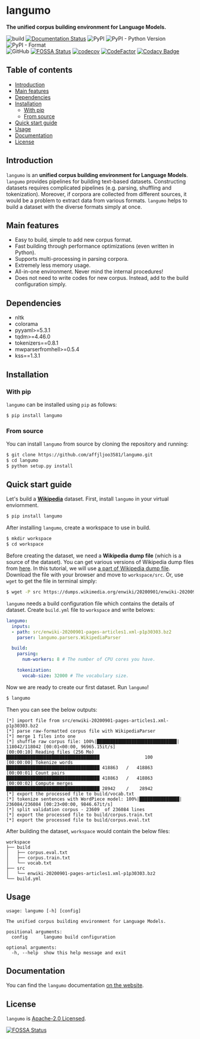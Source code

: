 # langumo
**The unified corpus building environment for Language Models.**

![build](https://github.com/affjljoo3581/langumo/workflows/build/badge.svg)
[![Documentation Status](https://readthedocs.org/projects/langumo/badge/?version=latest)](https://langumo.readthedocs.io/en/latest/?badge=latest)
![PyPI](https://img.shields.io/pypi/v/langumo)
![PyPI - Python Version](https://img.shields.io/pypi/pyversions/langumo)
![PyPI - Format](https://img.shields.io/pypi/format/langumo)<br/>
![GitHub](https://img.shields.io/github/license/affjljoo3581/langumo?color=blue)
[![FOSSA Status](https://app.fossa.com/api/projects/custom%2B20034%2Flangumo.svg?type=shield)](https://app.fossa.com/projects/custom%2B20034%2Flangumo?ref=badge_shield)
[![codecov](https://codecov.io/gh/affjljoo3581/langumo/branch/master/graph/badge.svg)](https://codecov.io/gh/affjljoo3581/langumo)
[![CodeFactor](https://www.codefactor.io/repository/github/affjljoo3581/langumo/badge)](https://www.codefactor.io/repository/github/affjljoo3581/langumo)
[![Codacy Badge](https://app.codacy.com/project/badge/Grade/9e9be907acaf473397cb1b25ab404c77)](https://www.codacy.com/manual/affjljoo3581/langumo?utm_source=github.com&amp;utm_medium=referral&amp;utm_content=affjljoo3581/langumo&amp;utm_campaign=Badge_Grade)

## Table of contents
* [Introduction](#introduction)
* [Main features](#main-features)
* [Dependencies](#dependencies)
* [Installation](#installation)
    * [With pip](#with-pip)
    * [From source](#from-source)
* [Quick start guide](#quick-start-guide)
* [Usage](#usage)
* [Documentation](#documentation)
* [License](#license)

## Introduction
`langumo` is an **unified corpus building environment for Language Models**.
`langumo` provides pipelines for building text-based datasets. Constructing
datasets requires complicated pipelines (e.g. parsing, shuffling and
tokenization). Moreover, if corpora are collected from different sources, it
would be a problem to extract data from various formats. `langumo` helps to
build a dataset with the diverse formats simply at once.

## Main features
* Easy to build, simple to add new corpus format.
* Fast building through performance optimizations (even written in Python).
* Supports multi-processing in parsing corpora.
* Extremely less memory usage.
* All-in-one environment. Never mind the internal procedures!
* Does not need to write codes for new corpus. Instead, add to the build
  configuration simply.

## Dependencies
* nltk
* colorama
* pyyaml>=5.3.1
* tqdm>=4.46.0
* tokenizers==0.8.1
* mwparserfromhell>=0.5.4
* kss==1.3.1

## Installation
### With pip
`langumo` can be installed using `pip` as follows:
```bash
$ pip install langumo
```

### From source
You can install `langumo` from source by cloning the repository and running:
```bash
$ git clone https://github.com/affjljoo3581/langumo.git
$ cd langumo
$ python setup.py install
```

## Quick start guide

Let's build a [**Wikipedia**](https://en.wikipedia.org/wiki/Main_Page)
dataset. First, install `langumo` in your virtual
enviornment.
```bash
$ pip install langumo
```

After installing `langumo`, create a workspace to use in build.
```bash
$ mkdir workspace
$ cd workspace
```

Before creating the dataset, we need a **Wikipedia dump file** (which is a source of the dataset). You can get various
versions of Wikipedia dump files from [here](https://dumps.wikimedia.org/).
In this tutorial, we will use
[a part of Wikipedia dump file](https://dumps.wikimedia.org/enwiki/20200901/enwiki-20200901-pages-articles1.xml-p1p30303.bz2).
Download the file with your browser and move to `workspace/src`. Or, use `wget` to get the file in terminal simply:
```bash
$ wget -P src https://dumps.wikimedia.org/enwiki/20200901/enwiki-20200901-pages-articles1.xml-p1p30303.bz2
```

`langumo` needs a build configuration file which contains the details of
dataset. Create `build.yml` file to `workspace` and write belows:
```yaml
langumo:
  inputs:
  - path: src/enwiki-20200901-pages-articles1.xml-p1p30303.bz2
    parser: langumo.parsers.WikipediaParser

  build:
    parsing:
      num-workers: 8 # The number of CPU cores you have.

    tokenization:
      vocab-size: 32000 # The vocabulary size.
```

Now we are ready to create our first dataset. Run `langumo`!
```bash
$ langumo
```

Then you can see the below outputs:
```
[*] import file from src/enwiki-20200901-pages-articles1.xml-p1p30303.bz2
[*] parse raw-formatted corpus file with WikipediaParser
[*] merge 1 files into one
[*] shuffle raw corpus file: 100%|██████████████████████████████| 118042/118042 [00:01<00:00, 96965.15it/s]
[00:00:10] Reading files (256 Mo)                   ███████████████████████████████████                 100
[00:00:00] Tokenize words                           ███████████████████████████████████ 418863   /   418863
[00:00:01] Count pairs                              ███████████████████████████████████ 418863   /   418863
[00:00:02] Compute merges                           ███████████████████████████████████ 28942    /    28942
[*] export the processed file to build/vocab.txt
[*] tokenize sentences with WordPiece model: 100%|███████████████| 236084/236084 [00:23<00:00, 9846.67it/s]
[*] split validation corpus - 23609  of 236084 lines
[*] export the processed file to build/corpus.train.txt
[*] export the processed file to build/corpus.eval.txt
```

After building the dataset, `workspace` would contain the below files:

    workspace
    ├── build
    │   ├── corpus.eval.txt
    │   ├── corpus.train.txt
    │   └── vocab.txt
    ├── src
    │   └── enwiki-20200901-pages-articles1.xml-p1p30303.bz2
    └── build.yml

## Usage

```
usage: langumo [-h] [config]

The unified corpus building environment for Language Models.

positional arguments:
  config      langumo build configuration

optional arguments:
  -h, --help  show this help message and exit
```

## Documentation
You can find the `langumo` documentation
[on the website](https://langumo.readthedocs.io/en/latest/).

## License
`langumo` is [Apache-2.0 Licensed](./LICENSE).

[![FOSSA Status](https://app.fossa.com/api/projects/custom%2B20034%2Flangumo.svg?type=large)](https://app.fossa.com/projects/custom%2B20034%2Flangumo?ref=badge_large)